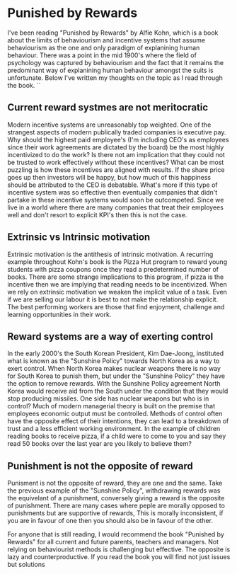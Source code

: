 # Punished by Rewards

I've been reading "Punished by Rewards" by Alfie Kohn, which is a book about the limits of behaviourism and incentive systems that assume behaviourism as the one and only paradigm of explanining human behaviour. There was a point in the mid 1900's where the field of psychology was captured by behaviourism and the fact that it remains the predominant way of explanining human behaviour amongst the suits is unfortunate. Below I've written my thoughts on the topic as I read through the book.
``
## Current reward systmes are not meritocratic

Modern incentive systems are unreasonably top weighted. One of the strangest aspects of modern publically traded companies is executive pay. Why should the highest paid employee's (I'm including CEO's as employees since their work agreements are dictated by the board) be the most highly incentivized to do the work? Is there not am implication that they could not be trusted to work effectively without these incentives? What can be most puzzling is how these incentives are aligned with results. If the share price goes up then investors will be happy, but how much of this happiness should be attributed to the CEO is debatable. What's more if this type of incentive system was so effective then eventually companies that didn't partake in these incentive systems would soon be outcompeted. Since we live in a world where there are many companies that treat their employees well and don't resort to explicit KPI's then this is not the case.

## Extrinsic vs Intrinsic motivation
Extrinsic motivation is the antithesis of intrinsic motivation. A recurring example throughout Kohn's book is the Pizza Hut program to reward young students with pizza coupons once they read a predetermined number of books. There are some strange implications to this program, if pizza is the incentive then we are implying that reading needs to be incentivized. When we rely on extrinsic motivation we weaken the implicit value of a task. Even if we are selling our labour it is best to not make the relationship explicit. The best performing workers are those that find enjoyment, challenge and learning opportunities in their work.

## Reward systems are a way of exerting control
In the early 2000's the South Korean President, Kim Dae-Joong, instituted what is known as the "Sunshine Policy" towards North Korea as a way to exert control. When North Korea makes nuclear weapons there is no way for South Korea to punish them, but under the "Sunshine Policy" they have the option to remove rewards. With the Sunshine Policy agreement North Korea would receive aid from the South under the condition that they would stop producing missiles. One side has nuclear weapons but who is in control? Much of modern managerial theory is built on the premise that employees economic output must be controlled. Methods of control often have the opposite effect of their intentions, they can lead to a breakdown of trust and a less efficient working environment. In the example of children reading books to receive pizza, if a child were to come to you and say they read 50 books over the last year are you likely to believe them? 

## Punishment is not the opposite of reward
Punisment is not the opposite of reward, they are one and the same. Take the previous example of the "Sunshine Policy", withdrawing rewards was the equivelant of a punishment, conversely giving a reward is the opposite of punishment. There are many cases where peple are morally opposed to punishments but are supportive of rewards, This is morally inconsistent, if you are in favour of one then you should also be in favour of the other.

For anyone that is still reading, I would recommend the book "Punished by Rewards" for all current and future parents, teachers and managers. Not relying on behaviourist methods is challenging but effective. The opposite is lazy and counterproductive. If you read the book you will find not just issues but solutions

